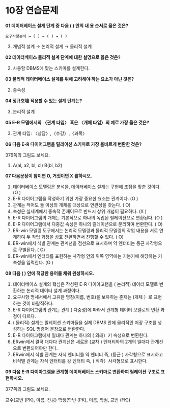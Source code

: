 # 10장 연습문제

**01 데이터베이스 설계 단계 중 다음 ( ) 안의 내 용 순서로 옳은 것은?**

`요구사항분석 → ( ) → ( ) → ( )`

3. 개념적 설계 → 논리적 설계 → 물리적 설계


**02 데이터베이스 물리적 설계 단계에 대한 설명으로 옳은 것은?**

2. 사용할 DBMS에 맞는 스키마를 설계한다.

**03 물리적 데이터베이스 설계를 위해 고려해야 하는 요소가 아닌 것은?**

2. 종속성

**04 정규호壇 적용할 수 있는 설계 단계는?**

3. 논리적 설계

**05 E-R 모델에서의 〈관계 타입〉 혹은 〈개체 타입〉의 예로 가장 옳은 것은?**


3. 관계 타입: 〈상담〉,〈수강〉,〈과목〉


**06 다음 E-R 다이어그램을 릴레이션 스키마로 가장 올바르게 변환한 것은?**

376쪽의 그림도 보세요.

1. A(al, a2, bl, cl) B(bl, b2)

**07 다음문장이 참이면 O, 거짓이면 X 를하시오.**

1. 데이터베이스 모델링은 분석을, 데이터베이스 설계는 구현에 초점을 맞춘 것이다. (O )
2. E-R 다이어그램을 작성하기 위한 가장 중요한 요소는 관계이다. (O )
3. 관계는 적어도 둘 이상의 개체를 대상으로 연관성을 갖는다. ( O)
4. 속성은 실세계에서 종속적 존재이므로 반드시 상위 개념이 필요하다. (X )
5. E-R 다이어그램의 개체는 기본적으로 하나의 독립된 릴레이션으로 변환된다. (O )
6. E-R 다이어그램에서 다중값 속성은 하나의 릴레이션으로 분리하여 변환한다. ( O)
7. ER-win 모델링 도구에서는 논리적 모델링과 물리적 모델링의 작업 내용을 서로 연계하여 두 작업 과정을 상호 전환하면서 진행할 수 있다. ( O)
8. ER-win에서 식별 관계는 관계선을 점선으로 표시하며 약 엔터티는 둥근 사각형으로 구별된다. ( O)
9. ER-win에서 엔터티를 표현하는 사각형 안의 위쪽 영역에는 기본키에 해당하는 키 속성을 입력한다. (O )

**08 다음 ( ) 안에 적당한 용어를 채워 완성하시오.**

1. 데이터베이스 설계의 핵심은 작성된 E-R 다이아고램을 ( 논리적) 데이터 모델로 변환하는 논리적 데이터 설계 과정이다.
2. 요구사항 명세서에서 고유한 명칭(이름, 번호)을 보유하는 존재는 (개체 ）로 표현하는 것이 바람직하다.
3. E-R 다이어그램의 관계는 관계 ( 다중성)에 따라서 관계형 데이터 모델로의 변환 과정이 다르다.
4. ( 물리적) 설계는 릴레이션 스키마들을 실제 DBMS 안에 물리적인 저장 구조를 생성하는 SQL 명령어 문장으로 변환한다.
5. E-R 다이아그램에서 일대다 관계는 하나의 ( 외래）키 속성으로 변환한다.
6. ERwin에서 결국 대다다 관계선은 새로운 (교차 ) 엔터티와의 2개의 일대다 관계선으로 변환되어야만 한다.
7. ERwin에서 식별 관계는 자식 엔터티를 약 엔터티 즉, (둥근 ) 사각형으로 표시하고 비식별 관계는 자식 엔터티를 강 엔터티 즉, ( 직각）사각형으로 표시한다.

**09 다음 E-R 다이아그램을 관계형 데이터베이스 스키마로 변환하여 릴레이션 구조로 표현하시오.**

377쪽의 그림도 보세요.

교수(교번 (PK), 이름, 전공)
학생(학번 (PK), 이름, 학점, 교번 (FK))








